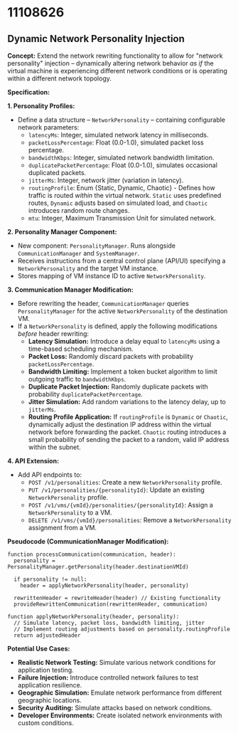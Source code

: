 # 11108626

## Dynamic Network Personality Injection

**Concept:** Extend the network rewriting functionality to allow for "network personality" injection – dynamically altering network behavior *as if* the virtual machine is experiencing different network conditions or is operating within a different network topology.

**Specification:**

**1. Personality Profiles:**

*   Define a data structure – `NetworkPersonality` – containing configurable network parameters:
    *   `latencyMs`: Integer, simulated network latency in milliseconds.
    *   `packetLossPercentage`: Float (0.0-1.0), simulated packet loss percentage.
    *   `bandwidthKbps`: Integer, simulated network bandwidth limitation.
    *   `duplicatePacketPercentage`: Float (0.0-1.0), simulates occasional duplicated packets.
    *   `jitterMs`: Integer, network jitter (variation in latency).
    *   `routingProfile`: Enum {Static, Dynamic, Chaotic} - Defines how traffic is routed *within* the virtual network. `Static` uses predefined routes, `Dynamic` adjusts based on simulated load, and `Chaotic` introduces random route changes.
    *   `mtu`: Integer, Maximum Transmission Unit for simulated network.

**2. Personality Manager Component:**

*   New component: `PersonalityManager`. Runs alongside `CommunicationManager` and `SystemManager`.
*   Receives instructions from a central control plane (API/UI) specifying a `NetworkPersonality` and the target VM instance.
*   Stores mapping of VM instance ID to active `NetworkPersonality`.

**3. Communication Manager Modification:**

*   Before rewriting the header, `CommunicationManager` queries `PersonalityManager` for the active `NetworkPersonality` of the destination VM.
*   If a `NetworkPersonality` is defined, apply the following modifications *before* header rewriting:
    *   **Latency Simulation:** Introduce a delay equal to `latencyMs` using a time-based scheduling mechanism.
    *   **Packet Loss:** Randomly discard packets with probability `packetLossPercentage`.
    *   **Bandwidth Limiting:** Implement a token bucket algorithm to limit outgoing traffic to `bandwidthKbps`.
    *   **Duplicate Packet Injection:** Randomly duplicate packets with probability `duplicatePacketPercentage`.
    *   **Jitter Simulation:** Add random variations to the latency delay, up to `jitterMs`.
    *   **Routing Profile Application:** If `routingProfile` is `Dynamic` or `Chaotic`, dynamically adjust the destination IP address within the virtual network before forwarding the packet.  `Chaotic` routing introduces a small probability of sending the packet to a random, valid IP address within the subnet.

**4. API Extension:**

*   Add API endpoints to:
    *   `POST /v1/personalities`:  Create a new `NetworkPersonality` profile.
    *   `PUT /v1/personalities/{personalityId}`: Update an existing `NetworkPersonality` profile.
    *   `POST /v1/vms/{vmId}/personalities/{personalityId}`: Assign a `NetworkPersonality` to a VM.
    *   `DELETE /v1/vms/{vmId}/personalities`: Remove a `NetworkPersonality` assignment from a VM.

**Pseudocode (CommunicationManager Modification):**

```
function processCommunication(communication, header):
  personality = PersonalityManager.getPersonality(header.destinationVMId)

  if personality != null:
    header = applyNetworkPersonality(header, personality)

  rewrittenHeader = rewriteHeader(header) // Existing functionality
  provideRewrittenCommunication(rewrittenHeader, communication)

function applyNetworkPersonality(header, personality):
  // Simulate latency, packet loss, bandwidth limiting, jitter
  // Implement routing adjustments based on personality.routingProfile
  return adjustedHeader
```

**Potential Use Cases:**

*   **Realistic Network Testing:**  Simulate various network conditions for application testing.
*   **Failure Injection:** Introduce controlled network failures to test application resilience.
*   **Geographic Simulation:**  Emulate network performance from different geographic locations.
*   **Security Auditing:**  Simulate attacks based on network conditions.
*   **Developer Environments:** Create isolated network environments with custom conditions.